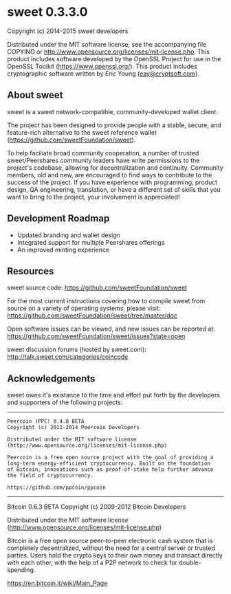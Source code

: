 sweet 0.3.3.0
===============

Copyright (c) 2014-2015 sweet developers

Distributed under the MIT software license, see the accompanying
file COPYING or http://www.opensource.org/licenses/mit-license.php.
This product includes software developed by the OpenSSL Project for use in
the OpenSSL Toolkit (https://www.openssl.org/).  This product includes
cryptographic software written by Eric Young (eay@cryptsoft.com).


About sweet
-------------
sweet is a sweet network-compatible, community-developed wallet client.

The project has been designed to provide people with a
stable, secure, and feature-rich alternative to the sweet reference
wallet (https://github.com/sweetFoundation/sweet).

To help faciliate broad community cooperation, a number of trusted
sweet/Peershares community leaders have write permissions to the project's
codebase, allowing for decentralization and continuity. Community members,
old and new, are encouraged to find ways to contribute to the success of
the project. If you have experience with programming, product design,
QA engineering, translation, or have a different set of skills that you want to
bring to the project, your involvement is appreciated!


Development Roadmap
-------------------
* Updated branding and wallet design
* Integrated support for multiple Peershares offerings
* An improved minting experience


Resources
---------
sweet source code: https://github.com/sweetFoundation/sweet

For the most current instructions covering how to compile sweet from
source on a variety of operating systems, please visit:
https://github.com/sweetFoundation/sweet/tree/master/doc

Open software issues can be viewed, and new issues can be reported at:
https://github.com/sweetFoundation/sweet/issues?state=open

sweet discussion forums (hosted by sweet.com):
http://talk.sweet.com/categories/coincode



Acknowledgements
----------------
sweet owes it's existance to the time and effort put forth by
the developers and supporters of the following projects:

***

    Peercoin (PPC) 0.4.0 BETA
    Copyright (c) 2011-2014 Peercoin Developers

    Distributed under the MIT software license
    (http://www.opensource.org/licenses/mit-license.php)

    Peercoin is a free open source project with the goal of providing a
    long-term energy-efficient cryptocurrency. Built on the foundation
    of Bitcoin, innovations such as proof-of-stake help further advance
    the field of cryptocurrency.

    https://github.com/ppcoin/ppcoin

***

   Bitcoin 0.6.3 BETA
   Copyright (c) 2009-2012 Bitcoin Developers

   Distributed under the MIT software license
   (http://www.opensource.org/licenses/mit-license.php)

   Bitcoin is a free open source peer-to-peer electronic cash system that is
   completely decentralized, without the need for a central server or trusted
   parties.  Users hold the crypto keys to their own money and transact directly
   with each other, with the help of a P2P network to check for double-spending.

   https://en.bitcoin.it/wiki/Main_Page
